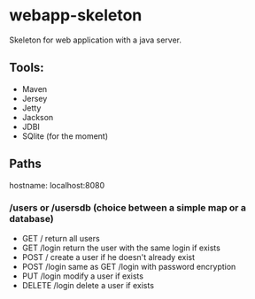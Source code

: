 # webapp-skeleton
Skeleton for web application with a java server.

## Tools:

- Maven
- Jersey
- Jetty
- Jackson
- JDBI
- SQlite (for the moment)

## Paths

hostname: localhost:8080

### /users or /usersdb (choice between a simple map or a database)

- GET		/			return all users
- GET		/login		return the user with the same login if exists
- POST		/			create a user if he doesn't already exist
- POST		/login		same as GET /login with password encryption
- PUT		/login		modify a user if exists
- DELETE	/login		delete a user if exists